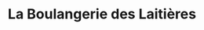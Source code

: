 ---
title: "La Boulangerie des Laitières"
url: /vincennes/la-boulangerie-des-laitieres/
shop: Bäckerei
---